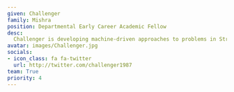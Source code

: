 ```yaml
---
given: Challenger
family: Mishra
position: Departmental Early Career Academic Fellow
desc:
  Challenger is developing machine-driven approaches to problems in String Theory and related Calabi-Yau geometries, studying the vast landscape of String Theory solutions using a combination of tools and techniques from machine learning and mathematical physics. His work seeks to deepen understandings of the map between String Theory models and the Standard Model of particle physics.
avatar: images/Challenger.jpg
socials:
- icon_class: fa fa-twitter
  url: http://twitter.com/challenger1987
team: True
priority: 4
---
```

